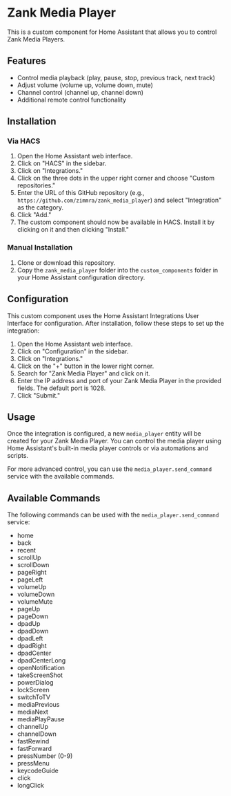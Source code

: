 # Zank Media Player

This is a custom component for Home Assistant that allows you to control Zank Media Players.

## Features

- Control media playback (play, pause, stop, previous track, next track)
- Adjust volume (volume up, volume down, mute)
- Channel control (channel up, channel down)
- Additional remote control functionality

## Installation

### Via HACS

1. Open the Home Assistant web interface.
2. Click on "HACS" in the sidebar.
3. Click on "Integrations."
4. Click on the three dots in the upper right corner and choose "Custom repositories."
5. Enter the URL of this GitHub repository (e.g., `https://github.com/zimmra/zank_media_player`) and select "Integration" as the category.
6. Click "Add."
7. The custom component should now be available in HACS. Install it by clicking on it and then clicking "Install."

### Manual Installation

1. Clone or download this repository.
2. Copy the `zank_media_player` folder into the `custom_components` folder in your Home Assistant configuration directory.

## Configuration

This custom component uses the Home Assistant Integrations User Interface for configuration. After installation, follow these steps to set up the integration:

1. Open the Home Assistant web interface.
2. Click on "Configuration" in the sidebar.
3. Click on "Integrations."
4. Click on the "+" button in the lower right corner.
5. Search for "Zank Media Player" and click on it.
6. Enter the IP address and port of your Zank Media Player in the provided fields. The default port is 1028.
7. Click "Submit."

## Usage

Once the integration is configured, a new `media_player` entity will be created for your Zank Media Player. You can control the media player using Home Assistant's built-in media player controls or via automations and scripts.

For more advanced control, you can use the `media_player.send_command` service with the available commands.

## Available Commands

The following commands can be used with the `media_player.send_command` service:

- home
- back
- recent
- scrollUp
- scrollDown
- pageRight
- pageLeft
- volumeUp
- volumeDown
- volumeMute
- pageUp
- pageDown
- dpadUp
- dpadDown
- dpadLeft
- dpadRight
- dpadCenter
- dpadCenterLong
- openNotification
- takeScreenShot
- powerDialog
- lockScreen
- switchToTV
- mediaPrevious
- mediaNext
- mediaPlayPause
- channelUp
- channelDown
- fastRewind
- fastForward
- pressNumber (0-9)
- pressMenu
- keycodeGuide
- click
- longClick
